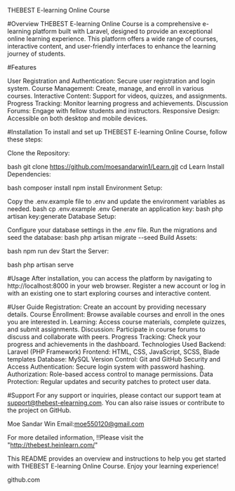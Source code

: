 THEBEST E-learning Online Course


#Overview
THEBEST E-learning Online Course is a comprehensive e-learning platform built with Laravel, designed to provide an exceptional online learning experience. This platform offers a wide range of courses, interactive content, and user-friendly interfaces to enhance the learning journey of students.

#Features

User Registration and Authentication: Secure user registration and login system.
Course Management: Create, manage, and enroll in various courses.
Interactive Content: Support for videos, quizzes, and assignments.
Progress Tracking: Monitor learning progress and achievements.
Discussion Forums: Engage with fellow students and instructors.
Responsive Design: Accessible on both desktop and mobile devices.

#Installation
To install and set up THEBEST E-learning Online Course, follow these steps:

Clone the Repository:

bash
git clone https://github.com/moesandarwin1/Learn.git
cd Learn
Install Dependencies:

bash
composer install
npm install
Environment Setup:

Copy the .env.example file to .env and update the environment variables as needed.
bash
cp .env.example .env
Generate an application key:
bash
php artisan key:generate
Database Setup:

Configure your database settings in the .env file.
Run the migrations and seed the database:
bash
php artisan migrate --seed
Build Assets:

bash
npm run dev
Start the Server:

bash
php artisan serve

#Usage
After installation, you can access the platform by navigating to http://localhost:8000 in your web browser. Register a new account or log in with an existing one to start exploring courses and interactive content.

#User Guide
Registration: Create an account by providing necessary details.
Course Enrollment: Browse available courses and enroll in the ones you are interested in.
Learning: Access course materials, complete quizzes, and submit assignments.
Discussion: Participate in course forums to discuss and collaborate with peers.
Progress Tracking: Check your progress and achievements in the dashboard.
Technologies Used
Backend: Laravel (PHP Framework)
Frontend: HTML, CSS, JavaScript, SCSS, Blade templates
Database: MySQL
Version Control: Git and GitHub
Security and Access
Authentication: Secure login system with password hashing.
Authorization: Role-based access control to manage permissions.
Data Protection: Regular updates and security patches to protect user data.

#Support
For any support or inquiries, please contact our support team at support@thebest-elearning.com. You can also raise issues or contribute to the project on GitHub.

Moe Sandar Win
Email:moe550120@gmail.com

For more detailed information, !!Please visit the "http://thebest.heinlearn.com/"

This README provides an overview and instructions to help you get started with THEBEST E-learning Online Course. Enjoy your learning experience!


github.com